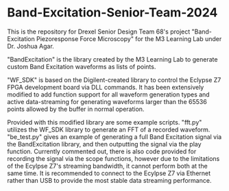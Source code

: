 # Band-Excitation-Senior-Team-2024

This is the repository for Drexel Senior Design Team 68's project "Band-Excitation Piezoresponse Force Microscopy" for the M3 Learning Lab under Dr. Joshua Agar.

"BandExcitation" is the library created by the M3 Learning Lab to generate custom Band Excitation waveforms as lists of points.

"WF_SDK" is based on the Digilent-created library to control the Eclypse Z7 FPGA development board via DLL commands. It has been extensively modified to add function support for all waveform generation types and active data-streaming for generating waveforms larger than the 65536 points allowed by the buffer in normal operation.

Provided with this modified library are some example scripts. "fft.py" utilizes the WF_SDK library to generate an FFT of a recorded waveform. "be_test.py" gives an example of generating a full Band Excitation signal via the BandExcitation library, and then outputting the signal via the play function. Currently commented out, there is also code provided for recording the signal via the scope functions, however due to the limitations of the Ecylpse Z7's streaming bandwidth, it cannot perform both at the same time. It is recommended to connect to the Ecylpse Z7 via Ethernet rather than USB to provide the most stable data streaming performance.
